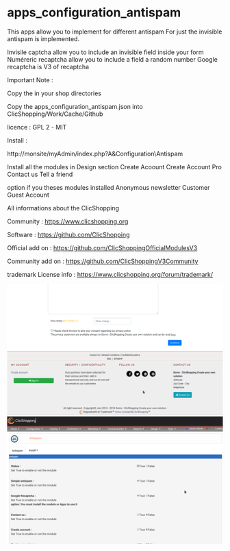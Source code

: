 # apps_configuration_antispam


This apps allow you to implement for different antispam
For just the invisible antispam is implemented.

Invisile captcha allow you to include an invisible field inside your form
Numéreric recaptcha allow you to include a field a random number
Google recaptcha is V3 of recaptcha

Important Note :

 
Copy the in your shop directories

Copy the apps_configuration_antispam.json into ClicShopping/Work/Cache/Github

licence  : GPL 2 - MIT

Install :

http://monsite/myAdmin/index.php?A&Configuration\Antispam

Install all the modules  in Design section
Create Acoount
Create Account Pro
Contact us
Tell a friend

option if you theses modules installed
Anonymous newsletter
Customer Guest Account

All informations about the ClicShopping

 Community : https://www.clicshopping.org

 Software : https://github.com/ClicShopping

 Official add on : https://github.com/ClicShoppingOfficialModulesV3

 Community add on : https://github.com/ClicShoppingV3Community

 trademark License info : https://www.clicshopping.org/forum/trademark/ 
 
![image](https://github.com/ClicShoppingOfficialModulesV3/apps_configuration_antispam/blob/master/ModuleInfosJson/image.png)
![antispam](https://github.com/ClicShoppingOfficialModulesV3/apps_configuration_antispam/blob/master/ModuleInfosJson/antispam_admin.png)
